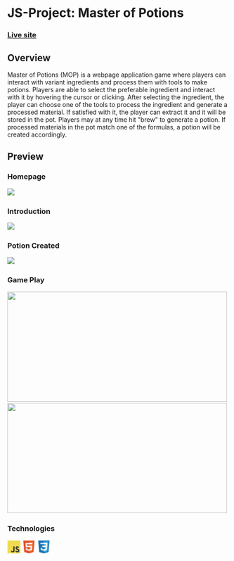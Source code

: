 # JS-Project: Master of Potions
### [Live site](https://qienzgao.github.io/Master-of-Potions/)

## Overview
Master of Potions (MOP) is a webpage application game where players can interact with variant ingredients and process them with tools to make potions. Players are able to select the preferable ingredient and interact with it by hovering the cursor or clicking. After selecting the ingredient, the player can choose one of the tools to process the ingredient and generate a processed material. If satisfied with it, the player can extract it and it will be stored in the pot. Players may at any time hit "brew" to generate a potion. If processed materials in the pot match one of the formulas, a potion will be created accordingly. 

## Preview
### Homepage
<img src="https://github.com/qienzgao/Master-of-Potions/blob/main/src/images/master_of_potions.png"/>

### Introduction
<img src="https://github.com/qienzgao/Master-of-Potions/blob/main/src/images/Introduction.png"/>

### Potion Created
<img src="https://github.com/qienzgao/Master-of-Potions/blob/main/src/images/potion_created.png"/>

### Game Play
<img src="https://github.com/qienzgao/Master-of-Potions/blob/main/src/images/dragon.gif" width=500 height=250/> <img src="https://github.com/qienzgao/Master-of-Potions/blob/main/src/images/mop.gif" width=500 height=250/>

### Technologies
<code><img height="30" src="https://raw.githubusercontent.com/devicons/devicon/master/icons/javascript/javascript-original.svg" alt="javascript"></code>
<code><img height="30" src="https://github.com/devicons/devicon/blob/master/icons/html5/html5-original.svg" alt="html5"></code>
<code><img height="30" src="https://raw.githubusercontent.com/devicons/devicon/master/icons/css3/css3-original.svg" alt="css3"></code>

